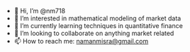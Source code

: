 - 👋 Hi, I’m @nm718
- 👀 I’m interested in mathematical modeling of market data
- 🌱 I’m currently learning techniques in quantitative finance
- 💞️ I’m looking to collaborate on anything market related
- 📫 How to reach me: namanmisra@gmail.com

<!---
nm718/nm718 is a ✨ special ✨ repository because its `README.md` (this file) appears on your GitHub profile.
You can click the Preview link to take a look at your changes.
--->
